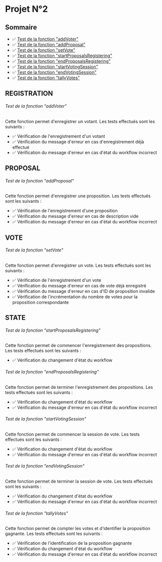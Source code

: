 # Projet N°2

## Sommaire

- :white_check_mark: [Test de la fonction "addVoter"](#test-de-la-fonction-addvoter)
- :white_check_mark: [Test de la fonction "addProposal"](#test-de-la-fonction-addproposal)
- :white_check_mark: [Test de la fonction "setVote"](#test-de-la-fonction-setvote)
- :white_check_mark: [Test de la fonction "startProposalsRegistering"](#test-de-la-fonction-startproposalsregistering)
- :white_check_mark: [Test de la fonction "endProposalsRegistering"](#test-de-la-fonction-endproposalsregistering)
- :white_check_mark: [Test de la fonction "startVotingSession"](#test-de-la-fonction-startvotingsession)
- :white_check_mark: [Test de la fonction "endVotingSession"](#test-de-la-fonction-endvotingsession)
- :white_check_mark: [Test de la fonction "tallyVotes"](#test-de-la-fonction-tallyvotes)

## REGISTRATION
###### Test de la fonction "addVoter"

Cette fonction permet d'enregistrer un votant. Les tests effectués sont les suivants :

- :white_check_mark: Vérification de l'enregistrement d'un votant
- :white_check_mark: Vérification du message d'erreur en cas d'enregistrement déjà effectué
- :white_check_mark: Vérification du message d'erreur en cas d'état du workflow incorrect

## PROPOSAL
###### Test de la fonction "addProposal"

Cette fonction permet d'enregistrer une proposition. Les tests effectués sont les suivants :

- :white_check_mark: Vérification de l'enregistrement d'une proposition
- :white_check_mark: Vérification du message d'erreur en cas de description vide
- :white_check_mark: Vérification du message d'erreur en cas d'état du workflow incorrect

## VOTE
###### Test de la fonction "setVote"

Cette fonction permet d'enregistrer un vote. Les tests effectués sont les suivants :

- :white_check_mark: Vérification de l'enregistrement d'un vote
- :white_check_mark: Vérification du message d'erreur en cas de vote déjà enregistré
- :white_check_mark: Vérification du message d'erreur en cas d'ID de proposition invalide
- :white_check_mark: Vérification de l'incrémentation du nombre de votes pour la proposition correspondante

## STATE
###### Test de la fonction "startProposalsRegistering"

Cette fonction permet de commencer l'enregistrement des propositions. Les tests effectués sont les suivants :

- :white_check_mark: Vérification du changement d'état du workflow

###### Test de la fonction "endProposalsRegistering"

Cette fonction permet de terminer l'enregistrement des propositions. Les tests effectués sont les suivants :

- :white_check_mark: Vérification du changement d'état du workflow
- :white_check_mark: Vérification du message d'erreur en cas d'état du workflow incorrect

###### Test de la fonction "startVotingSession"

Cette fonction permet de commencer la session de vote. Les tests effectués sont les suivants :

- :white_check_mark: Vérification du changement d'état du workflow
- :white_check_mark: Vérification du message d'erreur en cas d'état du workflow incorrect

###### Test de la fonction "endVotingSession"

Cette fonction permet de terminer la session de vote. Les tests effectués sont les suivants :

- :white_check_mark: Vérification du changement d'état du workflow
- :white_check_mark: Vérification du message d'erreur en cas d'état du workflow incorrect

###### Test de la fonction "tallyVotes"

Cette fonction permet de compter les votes et d'identifier la proposition gagnante. Les tests effectués sont les suivants :

- :white_check_mark: Vérification de l'identification de la proposition gagnante
- :white_check_mark: Vérification du changement d'état du workflow
- :white_check_mark: Vérification du message d'erreur en cas d'état du workflow incorrect